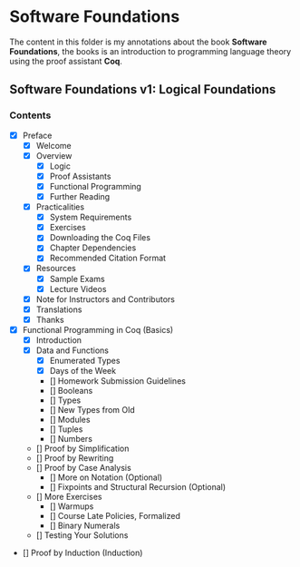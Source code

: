 # Software Foundations

The content in this folder is my annotations about the book **Software Foundations**, the books is an introduction to programming language theory using the proof assistant **Coq**.

## Software Foundations v1: Logical Foundations

### Contents

- [x] Preface
  - [x] Welcome
  - [x] Overview
    - [x] Logic
    - [x] Proof Assistants
    - [x] Functional Programming
    - [x] Further Reading
  - [x] Practicalities
    - [x] System Requirements
    - [x] Exercises
    - [x] Downloading the Coq Files
    - [x] Chapter Dependencies
    - [x] Recommended Citation Format
  - [x] Resources
    - [x] Sample Exams
    - [x] Lecture Videos
  - [x] Note for Instructors and Contributors
  - [x] Translations
  - [x] Thanks 
-[x] Functional Programming in Coq (Basics)
  - [x] Introduction
  - [x] Data and Functions
    - [x] Enumerated Types
    - [x] Days of the Week
    - [] Homework Submission Guidelines
    - [] Booleans
    - [] Types
    - [] New Types from Old
    - [] Modules
    - [] Tuples
    - [] Numbers
  - [] Proof by Simplification
  - [] Proof by Rewriting
  - [] Proof by Case Analysis
    - [] More on Notation (Optional)
    - [] Fixpoints and Structural Recursion (Optional)
  - [] More Exercises
    - [] Warmups
    - [] Course Late Policies, Formalized
    - [] Binary Numerals
  - [] Testing Your Solutions
- [] Proof by Induction (Induction)

